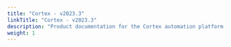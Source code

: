 ```yaml
---
title: "Cortex - v2023.3"
linkTitle: "Cortex - v2023.3"
description: "Product documentation for the Cortex automation platform, including guides, tutorials and reference documentation."
weight: 1
---
```

